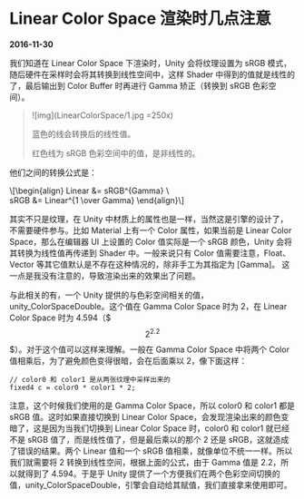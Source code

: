 # Linear Color Space 渲染时几点注意

**2016-11-30**

我们知道在 Linear Color Space 下渲染时，Unity 会将纹理设置为 sRGB 模式，随后硬件在采样时会将其转换到线性空间中，这样 Shader 中得到的值就是线性的了，最后输出到 Color Buffer 时再进行 Gamma 矫正（转换到 sRGB 色彩空间）。

> ![img](LinearColorSpace/1.jpg =250x)
>
> 蓝色的线会转换后的线性值。
>
> 红色线为 sRGB 色彩空间中的值，是非线性的。

他们之间的转换公式是：

\\[\begin{align}
Linear &= sRGB^{Gamma} \\\
sRGB &= Linear^{1 \over Gamma}
\end{align}\\]

其实不只是纹理，在 Unity 中材质上的属性也是一样，当然这是引擎的设计了，不需要硬件参与。比如 Material 上有一个 Color 属性，如果当前是 Linear Color Space，那么在编辑器 UI 上设置的 Color 值实际是一个 sRGB 颜色，Unity 会将其转换为线性值再传递到 Shader 中。一般来说只有 Color 值需要注意，Float、Vector 等其它值默认是不存在这种情况的，除非手工为其指定为 [Gamma]。 这一点是我没有注意的，导致渲染出来的效果出了问题。

与此相关的有，一个 Unity 提供的与色彩空间相关的值，unity_ColorSpaceDouble。这个值在 Gamma Color Space 时为 2，在 Linear Color Space 时为 4.594（$$$ 2^{2.2} $$$）。对于这个值可以这样来理解。一般在 Gamma Color Space 中将两个 Color 值相乘后，为了避免颜色变得很暗，会在后面乘以 2，像下面这样：

	// color0 和 color1 是从两张纹理中采样出来的
	fixed4 c = color0 * color1 * 2;
	
注意，这个时候我们使用的是 Gamma Color Space，所以 color0 和 color1 都是 sRGB 值。这时如果直接切换到 Linear Color Space，会发现渲染出来的颜色变暗了，这是因为当我们切换到 Linear Color Space 时，color0 和 color1 就已经不是 sRGB 值了，而是线性值了，但是最后乘以的那个 2 还是 sRGB，这就造成了错误的结果。两个 Linear 值和一个 sRGB 值相乘，就像单位不统一一样。所以我们就需要将 2 转换到线性空间，根据上面的公式，由于 Gamma 值是 2.2，所以就得到了 4.594。于是乎 Unity 提供了一个方便我们在两个色彩空间切换的值，unity_ColorSpaceDouble，引擎会自动给其赋值，我们直接拿来使用即可。


